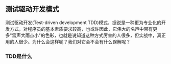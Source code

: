 ## 测试驱动开发模式
测试驱动开发(Test-driven development TDD)模式，据说是一种更为专业化的开发方式，对程序员的基本素质要求较高，也或许因此，它伟大的名声中带有更多"雷声大雨点小"的色彩，也就是说知道这种方式厉害的人很多，但实战中，真正用的人很少。为什么会这样呢？我们对它会不会有什么误解呢？

### TDD是什么
